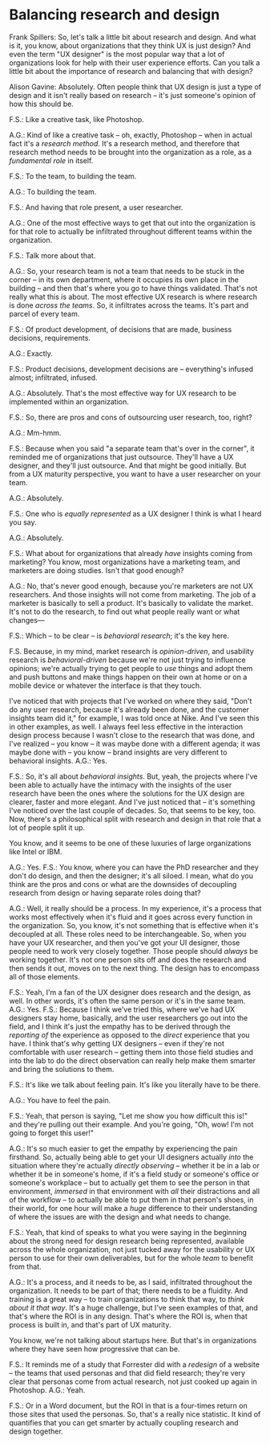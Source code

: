 # Balancing research and design

Frank Spillers: So, let's talk a little bit about research and design. And what is it, you know, about organizations that they think UX is just design? And even the term "UX designer" is the most popular way that a lot of organizations look for help with their user experience efforts. Can you talk a little bit about the importance of research and balancing that with design?

Alison Gavine: Absolutely. Often people think that UX design is just a type of design and it isn't really based on research – it's just someone's opinion of how this should be. 

F.S.: Like a creative task, like Photoshop. 

A.G.: Kind of like a creative task – oh, exactly, Photoshop – when in actual fact it's a *research method*. It's a research method, and therefore that research method needs to be brought into the organization as a role, as a *fundamental role* in itself. 

F.S.: To the team, to building the team. 

A.G.: To building the team. 

F.S.: And having that role present, a user researcher. 

A.G.: One of the most effective ways to get that out into the organization is for that role to actually be infiltrated throughout different teams within the organization. 

F.S.: Talk more about that. 

A.G.: So, your research team is not a team that needs to be stuck in the corner – in its own department, where it occupies its own place in the building – and then that's where you go to have things validated. That's not really what this is about. The most effective UX research is where research is done *across the teams*. So, it infiltrates across the teams. It's part and parcel of every team.

F.S.: Of product development, of decisions that are made, business decisions, requirements. 

A.G.: Exactly. 

F.S.: Product decisions, development decisions are – everything's infused almost; infiltrated, infused. 

A.G.: Absolutely. That's the most effective way for UX research to be implemented within an organization. 

F.S.: So, there are pros and cons of outsourcing user research, too, right? 

A.G.: Mm-hmm. 

F.S.: Because when you said "a separate team that's over in the corner", it reminded me of organizations that just outsource.
They'll have a UX designer, and they'll just outsource. And that might be good initially. But from a UX maturity perspective, you want to have a user researcher on your team. 

A.G.: Absolutely. 

F.S.: One who is *equally represented* as a UX designer I think is what I heard you say. 

A.G.: Absolutely. 

F.S.: What about for organizations that already *have* insights coming from marketing? You know, most organizations have a marketing team, and marketers are doing studies. Isn't that good enough? 

A.G.: No, that's never good enough, because you're marketers are not UX researchers. And those insights will not come from marketing. The job of a marketer is basically to sell a product. It's basically to validate the market. It's not to do the research, to find out what people really want or what changes— 

F.S.: Which – to be clear – is *behavioral research*; it's the key here. 

F.S. Because, in my mind, market research is *opinion-driven*, and usability research is *behavioral-driven* because we're not just trying to influence opinions; we're actually trying to get people to *use* things and adopt them and push buttons and make things happen on their own at home or on a mobile device or whatever the interface is that they touch. 

I've noticed that with projects that I've worked on where they said, "Don't do any user research, because it's already been done, and the customer insights team did it," for example, I was told once at Nike. And I've seen this in other examples, as well. I always feel less effective in the interaction design process because I wasn't close to the research that was done, and I've realized – you know – it was maybe done with a different agenda; it was maybe done with – you know – brand insights are very different to behavioral insights. A.G.: Yes. 

F.S.: So, it's all about *behavioral insights*. But, yeah, the projects where I've been able to actually have the intimacy with the insights of the user research have been the ones where the solutions for the UX design are clearer, faster and more elegant. And I've just noticed that – it's something I've noticed over the last couple of decades. So, that seems to be key, too. Now, there's a philosophical split with research and design in that role that a lot of people split it up.

You know, and it seems to be one of these luxuries of large organizations like Intel or IBM. 

A.G.: Yes. F.S.: You know, where you can have the PhD researcher and they don't do design, and then the designer; it's all siloed. I mean, what do you think are the pros and cons or what are the downsides of decoupling research from design or having separate roles doing that?

A.G.: Well, it really should be a process. In my experience, it's a process that works most effectively when it's fluid and it goes across every function in the organization. So, you know, it's not something that is effective when it's decoupled at all. These roles need to be interchangeable. So, when you have your UX researcher, and then you've got your UI designer,
those people need to work very closely together. Those people should *always* be working together. It's not one person sits off and does the research and then sends it out, moves on to the next thing. The design has to encompass all of those elements. 

F.S.: Yeah, I'm a fan of the UX designer does research and the design, as well. In other words, it's often the same person or it's in the same team. A.G.: Yes. F.S.: Because I think we've tried this, where we've had UX designers stay home, basically,
and the user researchers go out into the field, and I think it's just the empathy has to be derived through the *reporting of* the experience as opposed to the *direct* experience that you have. I think that's why getting UX designers – even if they're not comfortable with user research – getting them into those field studies and into the lab to do the direct observation can really help make them smarter and bring the solutions to them. 

F.S.: It's like we talk about feeling pain. It's like you literally have to be there. 

A.G.: You have to feel the pain. 

F.S.: Yeah, that person is saying, "Let me show you how difficult this is!" and they're pulling out their example. And you're going, "Oh, wow! I'm not going to forget this user!" 

A.G.: It's so much easier to get the empathy by experiencing the pain firsthand. So, actually being able to get your UI designers actually *into* the situation where they're actually *directly observing* – whether it be in a lab or whether it be in someone's home, if it's a field study or someone's office or someone's workplace – but to actually get them to see the person in that environment, *immersed* in that environment with *all* their distractions and all of the workflow – to actually be able to put them in that person's shoes, in their world, for one hour will make a *huge* difference to their understanding of where the issues are with the design and what needs to change. 

F.S.: Yeah, that kind of speaks to what you were saying in the beginning about the strong need for design research being represented, available across the whole organization, not just tucked away for the usability or UX person to use for their own deliverables, but for the whole *team* to benefit from that. 

A.G.: It's a process, and it needs to be, as I said, infiltrated
throughout the organization. It needs to be part of that; there needs to be a fluidity. And training is a great way – to train organizations to think that way, to *think about it that way*. It's a huge challenge, but I've seen examples of that, and that's where the ROI is in any design. That's where the ROI is, when that process is built in, and that's part of UX maturity.

You know, we're not talking about startups here. But that's in organizations where they have seen how progressive that can be. 

F.S.: It reminds me of a study that Forrester did with a *redesign* of a website – the teams that used personas and that did field research; they're very clear that personas come from actual research, not just cooked up again in Photoshop. A.G.: Yeah.

F.S.: Or in a Word document, but the ROI in that is a four-times return on those sites that used the personas. So, that's a really nice statistic. It kind of quantifies that you can get smarter by actually coupling research and design together. 